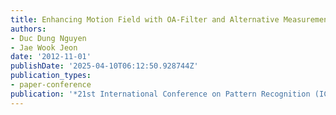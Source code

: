 ```yaml
---
title: Enhancing Motion Field with OA-Filter and Alternative Measurement
authors:
- Duc Dung Nguyen
- Jae Wook Jeon
date: '2012-11-01'
publishDate: '2025-04-10T06:12:50.928744Z'
publication_types:
- paper-conference
publication: '*21st International Conference on Pattern Recognition (ICPR)*'
---
```

